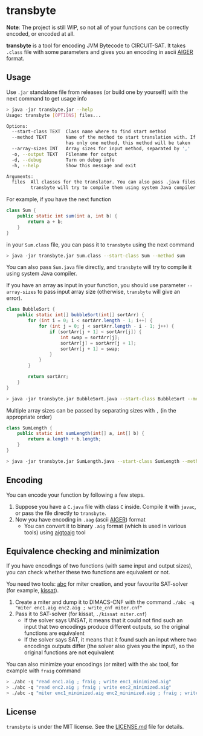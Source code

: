 # transbyte

**Note**: The project is still WIP, so not all of your functions can be correctly encoded, or encoded at all.

**transbyte** is a tool for encoding JVM Bytecode to CIRCUIT-SAT.
It takes `.class` file with some parameters and gives you an encoding in
ascii [AIGER](https://fmv.jku.at/aiger/FORMAT.aiger) format.

## Usage

Use `.jar` standalone file from releases (or build one by yourself) with the next command to get usage info
```bash
> java -jar transbyte.jar --help
Usage: transbyte [OPTIONS] files...

Options:
  --start-class TEXT  Class name where to find start method
  --method TEXT       Name of the method to start translation with. If class
                      has only one method, this method will be taken
  --array-sizes INT   Array sizes for input method, separated by ','
  -o, --output TEXT   Filename for output
  -d, --debug         Turn on debug info
  -h, --help          Show this message and exit

Arguments:
  files  All classes for the translator. You can also pass .java files, and
         transbyte will try to compile them using system Java compiler
```

For example, if you have the next function
```java
class Sum {
    public static int sum(int a, int b) {
        return a + b;
    }
}
```
in your `Sum.class` file, you can pass it to `transbyte` using the next command
```bash
> java -jar transbyte.jar Sum.class --start-class Sum --method sum
```

You can also pass `Sum.java` file directly, and `transbyte`
will try to compile it using system Java compiler.

If you have an array as input in your function, you should use parameter `--array-sizes`
to pass input array size (otherwise, `transbyte` will give an error).
```java
class BubbleSort {
    public static int[] bubbleSort(int[] sortArr) {
        for (int i = 0; i < sortArr.length - 1; i++) {
            for (int j = 0; j < sortArr.length - i - 1; j++) {
                if (sortArr[j + 1] < sortArr[j]) {
                    int swap = sortArr[j];
                    sortArr[j] = sortArr[j + 1];
                    sortArr[j + 1] = swap;
                }
            }
        }

        return sortArr;
    }
}
```
```bash
> java -jar transbyte.jar BubbleSort.java --start-class BubbleSort --method bubbleSort --array-sizes 5
```

Multiple array sizes can be passed by separating sizes with `,` (in the appropriate order)
```java
class SumLength {
    public static int sumLength(int[] a, int[] b) {
        return a.length + b.length;
    }
}
```
```bash
> java -jar transbyte.jar SumLength.java --start-class SumLength --method sumLength --array-sizes 5,10
```

## Encoding
You can encode your function by following a few steps.

1. Suppose you have a `C.java` file with class `C` inside. Compile it with `javac`, or pass the file directly to `transbyte`.
2. Now you have encoding in `.aag` (ascii [AIGER](https://fmv.jku.at/aiger/FORMAT.aiger)) format
   * You can convert it to binary `.aig` format (which is used in various tools) using [aigtoaig](https://github.com/arminbiere/aiger) tool

## Equivalence checking and minimization
If you have encodings of two functions (with same input and output sizes), 
you can check whether these two functions are equivalent or not.

You need two tools: [abc](https://github.com/berkeley-abc/abc) for miter creation, and your favourite SAT-solver (for example, [kissat](https://github.com/arminbiere/kissat)).

1. Create a miter and dump it to DIMACS-CNF with the command `./abc -q "miter enc1.aig enc2.aig ; write_cnf miter.cnf"`
2. Pass it to SAT-solver (for kissat, `./kissat miter.cnf`)
    * If the solver says UNSAT, it means that it could not find such an input that two encodings produce different outputs, so the original functions are equivalent
    * If the solver says SAT, it means that it found such an input where two encodings outputs differ (the solver also gives you the input), so the original functions are not equivalent

You can also minimize your encodings (or miter) with the `abc` tool, for example with `fraig` command
```bash
> ./abc -q "read enc1.aig ; fraig ; write enc1_minimized.aig"
> ./abc -q "read enc2.aig ; fraig ; write enc2_minimized.aig"
> ./abc -q "miter enc1_minimized.aig enc2_minimized.aig ; fraig ; write_cnf miter_minimized.cnf"
```

## License
`transbyte` is under the MIT license. See the [LICENSE.md](LICENSE.md) file for details.